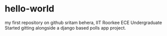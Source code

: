# hello-world
my first repository on github
sritam behera, IIT Roorkee ECE Undergraduate
Started gitting alongside a django based polls app project.
